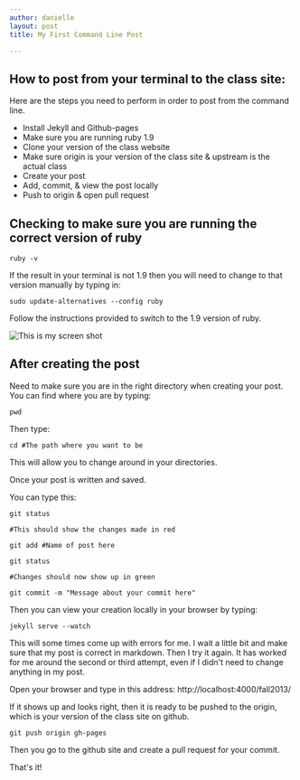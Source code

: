 ```yaml
---
author: danielle
layout: post
title: My First Command Line Post

---
```

## How to post from your terminal to the class site:

Here are the steps you need to perform in order to post from the command line. 

- Install Jekyll and Github-pages
- Make sure you are running ruby 1.9
- Clone your version of the class website
- Make sure origin is your version of the class site & upstream is the actual class  
- Create your post
- Add, commit, & view the post locally
- Push to origin & open pull request



## Checking to make sure you are running the correct version of ruby

```
ruby -v
```
If the result in your terminal is not 1.9 then you will need to change to that version manually by typing in:

```
sudo update-alternatives --config ruby
```
Follow the instructions provided to switch to the 1.9 version of ruby.

![This is my screen shot](http://i.imgur.com/YrdEr9K.png)


## After creating the post 

Need to make sure you are in the right directory when creating your post. 
You can find where you are by typing:

```
pwd

```

Then type:

```
cd #The path where you want to be

```
This will allow you to change around in your directories. 


Once your post is written and saved.

You can type this:

```
git status

#This should show the changes made in red

git add #Name of post here

git status

#Changes should now show up in green

git commit -m "Message about your commit here"

```

Then you can view your creation locally in your browser by typing:

```
jekyll serve --watch

```
This will some times come up with errors for me. I wait a little bit and make sure that my post is correct in markdown. Then I try it again.
It has worked for me around the second or third attempt, even if I didn't need to change anything in my post.

Open your browser and type in this address: http://localhost:4000/fall2013/

If it shows up and looks right, then it is ready to be pushed to the origin, which is your version of the class site on github.

```
git push origin gh-pages

```
Then you go to the github site and create a pull request for your commit.

That's it!

